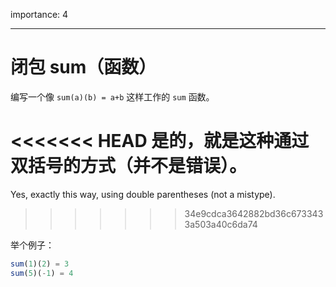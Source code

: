 importance: 4

---

# 闭包 sum（函数）

编写一个像 `sum(a)(b) = a+b` 这样工作的 `sum` 函数。

<<<<<<< HEAD
是的，就是这种通过双括号的方式（并不是错误）。
=======
Yes, exactly this way, using double parentheses (not a mistype).
>>>>>>> 34e9cdca3642882bd36c6733433a503a40c6da74

举个例子：

```js
sum(1)(2) = 3
sum(5)(-1) = 4
```

